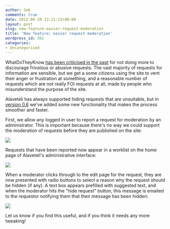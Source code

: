 ```yaml
---
author: Seb
comments: true
date: 2012-06-20 13:11:12+00:00
layout: post
slug: new-feature-easier-request-moderation
title: 'New feature: easier request moderation'
wordpress_id: 361
categories:
- Uncategorised
---
```


WhatDoTheyKnow [has been criticised in the past](http://2040infolawblog.com/2012/02/09/do-they-know-what/) for not doing more to discourage frivolous or abusive requests.  The vast majority of requests for information are sensible, but we get a some citizens using the site to vent their anger or frustration at something, and a reasonable number of requests which are not really FOI requests at all, made by people who misunderstand the purpose of the site.

Alaveteli has always supported hiding requests that are unsuitable, but in [version 0.6](/development/2012/06/20/alaveteli-0-6-fancy-admin-released/) we've added some new functionality that makes the process smoother and faster.

First, we allow any logged in user to report a request for moderation by an administrator.  This is important because there's no way we could support the moderation of requests before they are published on the site:

[![](http://blogs.mysociety.org/alaveteliorg/files/2012/06/report.png)](http://blogs.mysociety.org/alaveteliorg/files/2012/06/report.png)

Requests that have been reported now appear in a worklist on the home page of Alaveteli's administrative interface:

![](http://blogs.mysociety.org/alaveteliorg/files/2012/06/review.png)

When a moderator clicks through to the edit page for the request, they are now presented with radio buttons to select a reason why the request should be hidden (if any).  A text box appears prefilled with suggested text, and when the moderator hits the "hide request" button, this message is emailed to the requestor notifying them that their message has been hidden:

![](http://blogs.mysociety.org/alaveteliorg/files/2012/06/hide.png)


Let us know if you find this useful, and if you think it needs any more tweaking!
